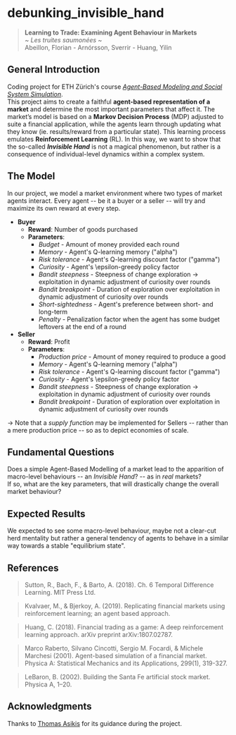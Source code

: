 # debunking_invisible_hand

> __Learning to Trade: Examining Agent Behaviour in Markets__  
> *~ Les truites saumonées ~*  
> Abeillon, Florian - Arnórsson, Sverrir - Huang, Yilin

## General Introduction

Coding project for ETH Zürich's course *[Agent-Based Modeling and Social System Simulation](https://coss.ethz.ch/education/ABM.html)*.  
This project aims to create a faithful __agent-based representation of a market__ and determine the most important parameters that affect it. 
The market’s model is based on a __Markov Decision Process__ (MDP) adjusted to suite a financial application, while the agents learn through 
updating what they know (ie. results/reward from a particular state). This learning process emulates __Reinforcement Learning__ (RL).
In this way, we want to show that the so-called __*Invisible Hand*__ is not a magical phenomenon, but rather is a consequence of individual-level 
dynamics within a complex system.

## The Model

In our project, we model a market environment where two types of market agents interact. Every agent -- be it a buyer or a seller -- will try and maximize its own reward at every step.  

* __Buyer__
    * __Reward__: Number of goods purchased
    * __Parameters__:
        * _Budget_ - Amount of money provided each round
        * _Memory_ - Agent's Q-learning memory ("alpha")
        * _Risk tolerance_ - Agent's Q-learning discount factor ("gamma")
        * _Curiosity_ - Agent's \epsilon-greedy policy factor
        * _Bandit steepness_ - Steepness of change exploration -> exploitation in dynamic adjustment of curiosity over rounds
        * _Bandit breakpoint_ - Duration of exploration over exploitation in dynamic adjustment of curiosity over rounds
        * _Short-sightedness_ - Agent's preference between short- and long-term
        * _Penalty_ - Penalization factor when the agent has some budget leftovers at the end of a round
* __Seller__
    * __Reward__: Profit
    * __Parameters__:
        * _Production price_ - Amount of money required to produce a good
        * _Memory_ - Agent's Q-learning memory ("alpha")
        * _Risk tolerance_ - Agent's Q-learning discount factor ("gamma")
        * _Curiosity_ - Agent's \epsilon-greedy policy factor
        * _Bandit steepness_ - Steepness of change exploration -> exploitation in dynamic adjustment of curiosity over rounds
        * _Bandit breakpoint_ - Duration of exploration over exploitation in dynamic adjustment of curiosity over rounds

-> Note that a _supply function_ may be implemented for Sellers -- rather than a mere production price -- so as to depict economies of scale.  


## Fundamental Questions

Does a simple Agent-Based Modelling of a market lead to the apparition of macro-level behaviours -- an *Invisible Hand*? -- as in *real* markets?  
If so, what are the key parameters, that will drastically change the overall market behaviour?  


## Expected Results

We expected to see some macro-level behaviour, maybe not a clear-cut herd mentality but rather a general tendency of agents to behave in a similar way towards a stable "equilibrium state".


## References 

> Sutton, R., Bach, F., & Barto, A. (2018). Ch. 6 Temporal Difference Learning. MIT Press Ltd.  

> Kvalvaer, M., & Bjerkoy, A. (2019). Replicating financial markets using reinforcement learning; an agent based approach.  

> Huang, C. (2018). Financial trading as a game: A deep reinforcement learning approach. arXiv preprint arXiv:1807.02787.  

> Marco Raberto, Silvano Cincotti, Sergio M. Focardi, & Michele Marchesi (2001). Agent-based simulation of a financial market. Physica A: Statistical Mechanics and its Applications, 299(1), 319-327.  

> LeBaron, B. (2002). Building the Santa Fe artificial stock market. Physica A, 1–20.

## Acknowledgments
Thanks to [Thomas Asikis](https://github.com/asikist-ethz) for its guidance during the project.
